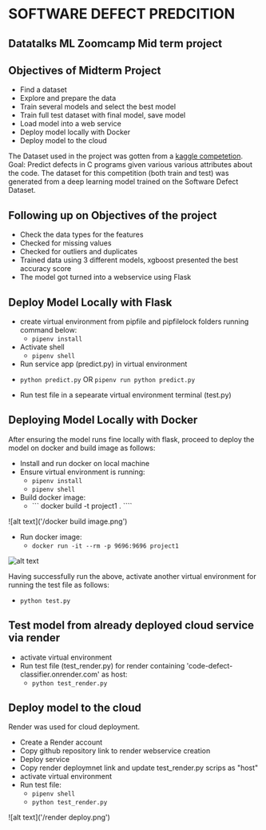 # SOFTWARE DEFECT PREDCITION
## Datatalks ML Zoomcamp Mid term project

## Objectives of Midterm Project
* Find a dataset
* Explore and prepare the data
* Train several models and select the best model
* Train full test dataset with final model, save model
* Load model into a web service
* Deploy model locally with Docker
* Deploy model to the cloud

The Dataset used in the project was gotten from a [kaggle competetion](https://www.kaggle.com/competitions/playground-series-s3e23/data). 
Goal: Predict defects in C programs given various various attributes about the code.
The dataset for this competition (both train and test) was generated from a deep learning model trained on the Software Defect Dataset.

## Following up on Objectives of the project
* Check the data types for the features
* Checked for missing values
* Checked for outliers and duplicates
* Trained data using 3 different models, xgboost presented the best accuracy score
* The model got turned into a webservice using Flask

## Deploy Model Locally with Flask
* create virtual environment from pipfile and pipfilelock folders running command below:
  - ``` pipenv install ```
* Activate shell  
  - ``` pipenv shell ``` 
* Run service app (predict.py) in virtual environment
 - ``` python predict.py ``` OR ``` pipenv run python predict.py ```
* Run test file in a sepearate virtual environment terminal (test.py)


## Deploying Model Locally with Docker
After ensuring the model runs fine locally with flask, proceed to deploy the model on docker and build image as follows:
* Install and run docker on local machine
* Ensure virtual environment is running:
  - ``` pipenv install ```
  - ``` pipenv shell ```
* Build docker image:
  -  ``` docker build -t project1 . ````

![alt text]('/docker build image.png')

* Run docker image:
  - ``` docker run -it --rm -p 9696:9696 project1 ```

![alt text]('/docker.png')

Having successfully run the above, activate another virtual environment for running the test file as follows:
  - ``` python test.py ```

## Test model from already deployed cloud service via render
* activate virtual environment
* Run test file (test_render.py) for render containing 'code-defect-classifier.onrender.com' as host:
  - ``` python test_render.py ```

## Deploy model to the cloud
Render was used for cloud deployment.
- Create a Render account
- Copy github repository link to render webservice creation 
- Deploy service
- Copy render deploymnet link and update test_render.py scrips as "host"
- activate virtual environment
- Run test file:
  - ``` pipenv shell ```
  - ``` python test_render.py ```


![alt text]('/render deploy.png')
